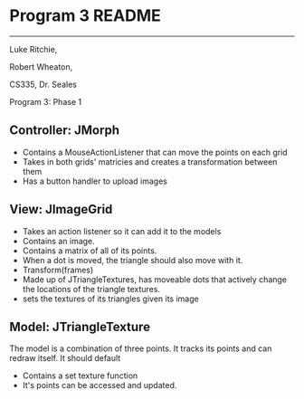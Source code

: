 # Program 3 README
___
Luke Ritchie,

Robert Wheaton,

CS335, Dr. Seales

Program 3: Phase 1

## Controller: JMorph
- Contains a MouseActionListener that can move the points on each grid
- Takes in both grids' matricies and creates a transformation between them
- Has a button handler to upload images
## View: JImageGrid
- Takes an action listener so it can add it to the models
- Contains an image.
- Contains a matrix of all of its points.
- When a dot is moved, the triangle should also move with it.
- Transform(frames)
- Made up of JTriangleTextures, has moveable dots that actively change the locations of the triangle textures.
- sets the textures of its triangles given its image
## Model: JTriangleTexture
The model is a combination of three points. It tracks its points and can redraw itself. It should default 
- Contains a set texture function
- It's points can be accessed and updated.
